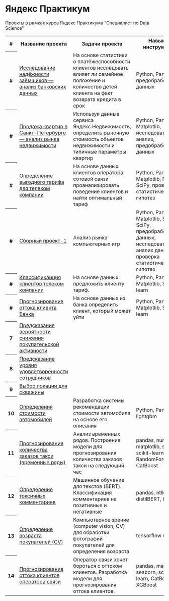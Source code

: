 # Яндекс Практикум
Проекты в рамках курса Яндекс Практикума "Специалист по Data Science"

<table>
<tr>
  <th>#</th>
  <th>Название проекта</th>
  <th>Задачи проекта</th>
  <th>Навыки и инструменты</th>
</tr> 
<tr>
  <th>#</th>
  <td><a href  = "https://github.com/apzaytsev/yandex_practicum_ml_ds/tree/main/2.%20Исследование%20надежности%20заемщиков">Исследование 
надёжности заёмщиков — анализ банковских данных</a></td>
  <td>На основе статистики о платёжеспособности клиентов исследовать влияет ли семейное положение и количество детей клиента на факт возврата 
кредита в срок</td>
  <td> Python, Pandas, предобработка данных</td>
</tr>
<tr>
  <th>#</th>
  <td><a href="https://github.com/apzaytsev/yandex_practicum_ml_ds/tree/main/3.%20Исследование%20рынка%20недвижимости">Продажа 
квартир в Санкт-Петербурге — анализ рынка недвижимости</a></td>
  <td>Используя данные сервиса Яндекс.Недвижимость, определить рыночную стоимость объектов недвижимости и типичные параметры квартир</td>
  <td>Python, Pandas, Matplotlib, исследовательский анализ, предобработка данных</td>
</tr>
<tr>
  <th>#</th>
  <td><a href="https://github.com/apzaytsev/yandex_practicum_ml_ds/tree/main/4.%20Выбор%20оптимального%20тарифа">Определение 
выгодного тарифа для телеком компании</a></td>
  <td>На основе данных клиентов оператора сотовой связи проанализировать поведение клиентов и найти оптимальный тариф</td>
  <td>Python, Pandas, Matplotlib, NumPy, SciPy, проверка статистических гипотез</td>
</tr>
<tr>
  <th>#</th>
  <td><a href ="https://github.com/apzaytsev/yandex_practicum_ml_ds/tree/main/5.%20Сборный%20проект-1">Сборный 
проект-1</a></td>
  <td>Анализ рынка компьютерных игр</td>
  <td>Python, Pandas, Matplotlib, Seaborn, SciPy, предобработка данных, исследовательский аналих данных, проверка статистических гипотез</td>
</tr>
<tr>
  <th>#</th>
  <td><a href="https://github.com/apzaytsev/yandex_practicum_ml_ds/tree/main/6.%20Классификация%20клиентов">Классификаиция 
клиентов телеком компании</a></td>
  <td>На основе данных предложить клиенту тариф.</td>
  <td>Python, Pandas, Matplotlib, Scikit-learn</td>
</tr>
<tr>
  <th>#</th>
  <td><a href ="https://github.com/apzaytsev/yandex_practicum_ml_ds/tree/main/7.%20Прогнозирование%20оттока%20клиентов">Прогнозирование 
оттока клиента Банка</a></td>
  <td>На основе данных из банка определить клиент, который может уйти</td>
  <td>Python, Pandas, Matplotlib, Scikit-learn</td>
</tr>
<tr>
  <th>7</th>
  <td><a href="https://github.com/apzaytsev/yandex_practicum_ml_ds/tree/main/Предсказание%20вероятности%20снижения%20покупательской%20активности">Предсказание вероятности снижения покупательской активности</a></td>
  <td></td>
  <td></td>
</tr>
<tr>
  <th>8</th>
  <td><a href ="https://github.com/apzaytsev/yandex_practicum_ml_ds/tree/main/Предсказание%20уровня%20удовлетворенности%20сотрудников">Предсказание уровня удовлетворенности сотрудников</a></td>
  <td></td>
  <td></td>
</tr>
<tr>
  <th>9</th>
  <td><a href ="https://github.com/apzaytsev/yandex_practicum_ml_ds/tree/main/Выбор%20локации%20для%20скважины">Выбор локации для скважины</a></td>
  <td></td>
  <td></td>
</tr>
<tr>
  <th>10</th>
  <td><a href="https://github.com/apzaytsev/yandex_practicum_ml_ds/tree/main/Определение%20стоимости%20автомобилей">Определения стоимости автомобилей</a></td>
  <td>Разработка системы рекомендации стоимости автомобиля на основе его описания</td>
  <td>Python, Pandas, lightgbm</td>
</tr>
<tr>
  <th>11</th>
  <td><a href="https://github.com/apzaytsev/yandex_practicum_ml_ds/tree/main/Прогнозирование%20заказов%20такси%20(временные%20ряды)">Прогнозирование 
количества заказов такси (временные ряды)</a></td>
  <td>Анализ временных рядов. Построение модели для прогнозирования количества заказов такси на следующий час</td>
  <td>pandas, numpy, matplotlib, seaborn, scikit-learn, RandomForest, CatBoost</td>
</tr>
<tr>
  <th>12</th>
  <td><a href="https://github.com/apzaytsev/yandex_practicum_ml_ds/tree/main/Определение%20токсичных%20комментариев">Определение токсичных комментариев</a></td>
  <td>Машинное обучение для текстов (BERT). Классификация комментариев на позитивные и негативные</td>
  <td>pandas, ntlk, BERT, distilBERT, torch</td>
</tr>
<tr>
  <th>13</th>
  <td><a href="https://github.com/apzaytsev/yandex_practicum_ml_ds/tree/main/Определение%20возраста%20покупателей%20(CV)">Определение возраста покупателей (CV)</a></td>
  <td>Компьютерное зрение (computer vision, CV) для обработки фотографий покупателей для определения возраста</td>
  <td>tensorflow (keras)</td>
</tr>
<tr>
  <th>14</th>
  <td><a href ="https://github.com/apzaytsev/yandex_practicum_ml_ds/tree/main/Прогнозирование%20оттока%20клиентов%20оператора%20связи">Прогнозирование оттока клиентов оператора связи</a></td>
  <td>Оператор связи хочет бороться с оттоком клиентов. Разработка модели для прогнозирования оттока клиентов.</td>
  <td>pandas, matplotlib, seaborn, scikit-learn, CatBoost, XGBoost</td>
</tr>
</table>
